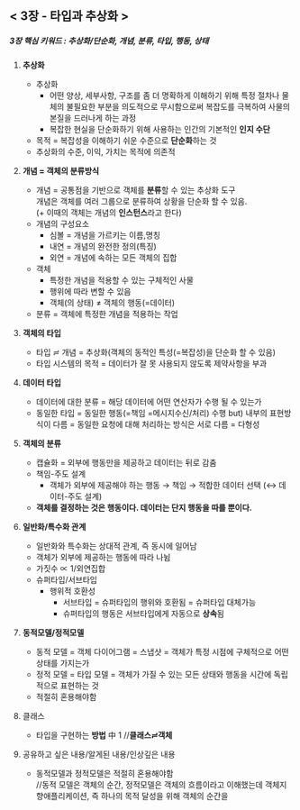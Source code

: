 ## < 3장 - 타입과 추상화 >
##### 3장 핵심 키워드 : 추상화/단순화, 개념, 분류, 타입, 행동, 상태
1. **추상화**
    + 추상화
      + 어떤 양상, 세부사항, 구조를 좀 더 명확하게 이해하기 위해 특정 절차나 물체의 불필요한 부분을 의도적으로 무시함으로써 복잡도를 극복하여 사물의 본질을 드러나게 하는 과정
      + 복잡한 현실을 단순화하기 위해 사용하는 인간의 기본적인 **인지 수단**
    + 목적 = 복잡성을 이해하기 쉬운 수준으로 **단순화**하는 것
    + 추상화의 수준, 이익, 가치는 목적에 의존적


2. **개념 = 객체의 분류방식**
    + 개념 = 공통점을 기반으로 객체를 **분류**할 수 있는 추상화 도구   
      개념은 객체를 여러 그룹으로 분류하여 상황을 단순화 할 수 있음.   
        (+ 이때의 객체는 개념의 **인스턴스**라고 한다)
    + 개념의 구성요소
      + 심볼 = 개념을 가르키는 이름,명칭
      + 내연 = 개념의 완전한 정의(특징)
      + 외연 = 개념에 속하는 모든 객체의 집합
    + 객체 
      + 특정한 개념을 적용할 수 있는 구체적인 사물 
      + 행위에 따라 변할 수 있음
      + 객체(의 상태) ≠ 객체의 행동(=데이터)
    + 분류 = 객체에 특정한 개념을 적용하는 작업
   


3. **객체의 타입**
    + 타입 ≓ 개념 = 추상화(객체의 동적인 특성(=복잡성)을 단순화 할 수 있음)
    + 타입 시스템의 목적 = 데이터가 잘 못 사용되지 않도록 제약사항을 부과


4. **데이터 타입**
   + 데이터에 대한 분류 = 해당 데이터에 어떤 연산자가 수행 될 수 있는가
   + 동일한 타입 = 동일한 행동(=책임 =메시지수신/처리) 수행
     but) 내부의 표현방식이 다름 = 동일한 요청에 대해 처리하는 방식은 서로 다름 = 다형성


5. **객체의 분류**
   + 캡슐화 = 외부에 행동만을 제공하고 데이터는 뒤로 감춤
   + 책임-주도 설계
     + 객체가 외부에 제공해야 하는 행동 → 책임 → 적합한 데이터 선택 (↔ 데이터-주도 설계)
   + **객체를 결정하는 것은 행동이다. 데이터는 단지 행동을 따를 뿐이다.**


6. **일반화/특수화 관계**
   + 일반화와 특수화는 상대적 관계, 즉 동시에 일어남
   + 객체가 외부에 제공하는 행동에 따라 나뉨
   + 가짓수 ∝ 1/외연집합 
   + 슈퍼타입/서브타입
     + 행위적 호환성
       + 서브타입 = 슈퍼타입의 행위와 호환됨 = 슈퍼타입 대체가능 
       + 슈퍼타입의 행동은 서브타입에게 자동으로 **상속**됨


7. **동적모델/정적모델**
   + 동적 모델 = 객체 다이어그램 = 스냅샷 = 객체가 특정 시점에 구체적으로 어떤 상태를 가지는가
   + 정적 모델 = 타입 모델 = 객체가 가질 수 있는 모든 상태와 행동을 시간에 독립적으로 표현하는 것
   + 적절히 혼용해야함


8. 클래스
   + 타입을 구현하는 **방법** 中 1   //**클래스≓객체**

0. 공유하고 싶은 내용/알게된 내용/인상깊은 내용
   + 동적모델과 정적모델은 적절히 혼용해야함   
   //동적 모델은 객체의 순간, 정적모델은 객체의 흐름이라고 이해했는데 객체지향애플리케이션, 즉 하나의 목적 달성을 위해 객체의 순간을 